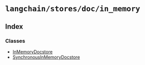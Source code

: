 `langchain/stores/doc/in_memory`
================================

Index[](#index "Direct link to Index")
---------------------------------------

### Classes[](#classes "Direct link to Classes")

*   [InMemoryDocstore](/docs/api/stores_doc_in_memory/classes/InMemoryDocstore)
*   [SynchronousInMemoryDocstore](/docs/api/stores_doc_in_memory/classes/SynchronousInMemoryDocstore)